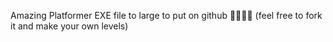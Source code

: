 Amazing Platformer EXE file to large to put on github 🥲🥲🥲🥲
(feel free to fork it and make your own levels)
